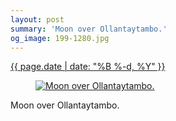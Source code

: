 ```yaml
---
layout: post
summary: 'Moon over Ollantaytambo.'
og_image: 199-1280.jpg
---
```


<p>
 <time>
  <a href="/199">
   {{ page.date | date: "%B %-d, %Y" }}
  </a>
 </time>
 <a href="/199">
  <figure data-taken="11/15/2013">
   <img alt="Moon over Ollantaytambo." sizes="(min-width: 700px) 50vw, calc(100vw - 2rem)" src="{{ site.assets_url }}/199-640.jpg" srcset="{{ site.assets_url }}/199-1280.jpg 1280w, {{ site.assets_url }}/199-960.jpg 960w, {{ site.assets_url }}/199-640.jpg 640w, {{ site.assets_url }}/199-320.jpg 320w"/>
  </figure>
 </a>
 <span>
  Moon over Ollantaytambo.
 </span>
</p>
